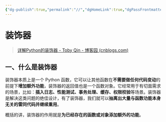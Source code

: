 ```yaml
---
{"dg-publish":true,"permalink":"//","dgHomeLink":true,"dgPassFrontmatter":false}
---
```



# 装饰器


> [详解Python的装饰器 - Toby Qin - 博客园 (cnblogs.com)](https://www.cnblogs.com/tobyqin/p/python-decorator.html)

## 一、什么是装饰器

装饰器本质上是一个 Python 函数，它可以让其他函数在**不需要做任何代码变动**的前提下**增加额外功能**，装饰器的返回值也是一个函数对象。它经常用于有切面需求的场景，比如：**插入日志、性能测试、事务处理、缓存、权限校验**等场景。装饰器是解决这类问题的绝佳设计，有了装饰器，我们就可以**抽离出大量与函数功能本身无关的雷同代码并继续重用**。

概括的讲，装饰器的作用就是**为已经存在的函数或对象添加额外的功能**。

